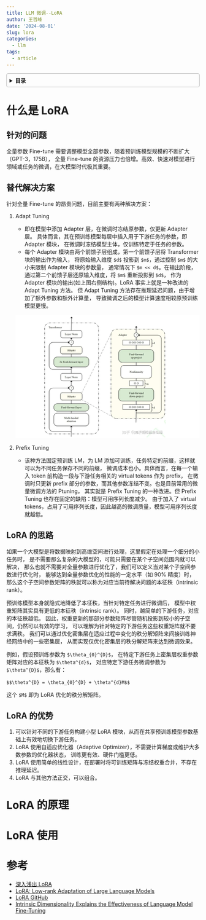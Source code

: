 ```yaml
---
title: LLM 微调--LoRA
author: 王哲峰
date: '2024-08-01'
slug: lora
categories:
  - llm
tags:
  - article
---
```


<style>
details {
    border: 1px solid #aaa;
    border-radius: 4px;
    padding: .5em .5em 0;
}
summary {
    font-weight: bold;
    margin: -.5em -.5em 0;
    padding: .5em;
}
details[open] {
    padding: .5em;
}
details[open] summary {
    border-bottom: 1px solid #aaa;
    margin-bottom: .5em;
}
img {
    pointer-events: none;
}
</style>

<details><summary>目录</summary><p>

- [什么是 LoRA](#什么是-lora)
  - [针对的问题](#针对的问题)
  - [替代解决方案](#替代解决方案)
  - [LoRA 的思路](#lora-的思路)
  - [LoRA 的优势](#lora-的优势)
- [LoRA 的原理](#lora-的原理)
- [LoRA 使用](#lora-使用)
- [参考](#参考)
</p></details><p></p>

# 什么是 LoRA

## 针对的问题

全量参数 Fine-tune 需要调整模型全部参数，随着预训练模型规模的不断扩大（GPT-3，175B），
全量 Fine-tune 的资源压力也倍增。高效、快速对模型进行领域或任务的微调，在大模型时代极其重要。

## 替代解决方案

针对全量 Fine-tune 的昂贵问题，目前主要有两种解决方案：

1. Adapt Tuning
    - 即在模型中添加 Adapter 层，在微调时冻结原参数，仅更新 Adapter 层。
      具体而言，其在预训练模型每层中插入用于下游任务的参数，即 Adapter 模块，
      在微调时冻结模型主体，仅训练特定于任务的参数。
    - 每个 Adapter 模块由两个前馈子层组成，第一个前馈子层将 Transformer 块的输出作为输入，
      将原始输入维度 `$d$` 投影到 `$m$`，通过控制 `$m$` 的大小来限制 Adapter 模块的参数量，
      通常情况下 `$m << d$`。在输出阶段，通过第二个前馈子层还原输入维度，将 `$m$` 重新投影到 `$d$`，
      作为 Adapter 模块的输出(如上图右侧结构)。LoRA 事实上就是一种改进的 Adapt Tuning 方法。
      但 Adapt Tuning 方法存在推理延迟问题，由于增加了额外参数和额外计算量，
      导致微调之后的模型计算速度相较原预训练模型更慢。

    ![img](images/lora.png)

2. Prefix Tuning
    - 该种方法固定预训练 LM，为 LM 添加可训练，任务特定的前缀，这样就可以为不同任务保存不同的前缀，
      微调成本也小。具体而言，在每一个输入 token 前构造一段与下游任务相关的 virtual tokens 作为 prefix，
      在微调时只更新 prefix 部分的参数，而其他参数冻结不变。也是目前常用的微量微调方法的 Ptuning，
      其实就是 Prefix Tuning 的一种改进。但 Prefix Tuning 也存在固定的缺陷：模型可用序列长度减少。
      由于加入了 virtual tokens，占用了可用序列长度，因此越高的微调质量，模型可用序列长度就越低。

## LoRA 的思路

如果一个大模型是将数据映射到高维空间进行处理，这里假定在处理一个细分的小任务时，
是不需要那么复杂的大模型的，可能只需要在某个子空间范围内就可以解决，
那么也就不需要对全量参数进行优化了，我们可以定义当对某个子空间参数进行优化时，
能够达到全量参数优化的性能的一定水平（如 90% 精度）时，
那么这个子空间参数矩阵的秩就可以称为对应当前待解决问题的本征秩（intrinsic rank）。

预训练模型本身就隐式地降低了本征秩，当针对特定任务进行微调后，
模型中权重矩阵其实具有更低的本征秩（intrinsic rank）。
同时，越简单的下游任务，对应的本征秩越低。
因此，权重更新的那部分参数矩阵尽管随机投影到较小的子空间，仍然可以有效的学习，
可以理解为针对特定的下游任务这些权重矩阵就不要求满秩。
我们可以通过优化密集层在适应过程中变化的秩分解矩阵来间接训练神经网络中的一些密集层，
从而实现仅优化密集层的秩分解矩阵来达到微调效果。

例如，假设预训练参数为 `$\theta_{0}^{D}$`，
在特定下游任务上密集层权重参数矩阵对应的本征秩为 `$\theta^{d}$`，
对应特定下游任务微调参数为 `$\theta^{D}$`，那么有：

`$$\theta^{D} = \theta_{0}^{D} + \theta^{d}M$$`

这个 `$M$` 即为 LoRA 优化的秩分解矩阵。

## LoRA 的优势

1. 可以针对不同的下游任务构建小型 LoRA 模块，从而在共享预训练模型参数基础上有效地切换下游任务。
2. LoRA 使用自适应优化器（Adaptive Optimizer），不需要计算梯度或维护大多数参数的优化器状态，
   训练更有效、硬件门槛更低。
3. LoRA 使用简单的线性设计，在部署时将可训练矩阵与冻结权重合并，不存在推理延迟。
4. LoRA 与其他方法正交，可以组合。

# LoRA 的原理


# LoRA 使用




# 参考

* [深入浅出 LoRA](https://zhuanlan.zhihu.com/p/650197598)
* [LoRA: Low-rank Adaptation of Large Language Models](https://arxiv.org/pdf/2106.09685)
* [LoRA GitHub](https://github.com/microsoft/LoRA)
* [Intrinsic Dimensionality Explains the Effectiveness of Language Model Fine-Tuning](https://arxiv.org/abs/2012.13255)
